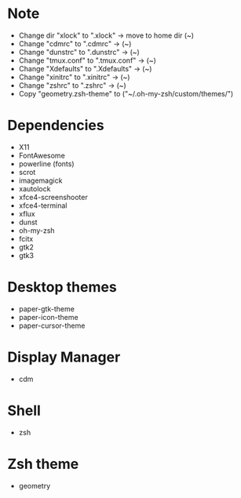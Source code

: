 # Note
- Change dir "xlock" to ".xlock" -> move to home dir (~)
- Change "cdmrc" to ".cdmrc" -> (~)
- Change "dunstrc" to ".dunstrc" -> (~)
- Change "tmux.conf" to ".tmux.conf" -> (~)
- Change "Xdefaults" to ".Xdefaults" -> (~)
- Change "xinitrc" to ".xinitrc" -> (~)
- Change "zshrc" to ".zshrc" -> (~)
- Copy "geometry.zsh-theme" to ("~/.oh-my-zsh/custom/themes/")

# Dependencies
- X11
- FontAwesome
- powerline (fonts)
- scrot
- imagemagick
- xautolock
- xfce4-screenshooter
- xfce4-terminal
- xflux
- dunst
- oh-my-zsh
- fcitx
- gtk2
- gtk3

# Desktop themes
- paper-gtk-theme
- paper-icon-theme
- paper-cursor-theme

# Display Manager
- cdm

# Shell
- zsh

# Zsh theme
- geometry

